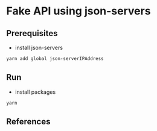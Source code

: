 # Fake API using json-servers

## Prerequisites

 - install json-servers
 ```bash
 yarn add global json-serverIPAddress
 ```

 ## Run

 - install packages
 ```bash
 yarn
 ```

 ## References
